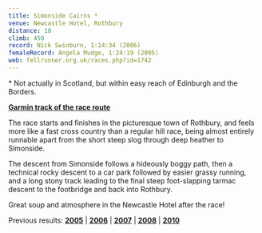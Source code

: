 ```yaml
---
title: Simonside Cairns *
venue: Newcastle Hotel, Rothbury
distance: 18
climb: 450
record: Nick Swinburn, 1:14:34 (2006)
femaleRecord: Angela Mudge, 1:24:19 (2005)
web: fellrunner.org.uk/races.php?id=1742
---
```

\* Not actually in Scotland, but within easy reach of Edinburgh and the Borders.

[**Garmin track of the race route**](http://connect.garmin.com/activity/63724061)

The race starts and finishes in the picturesque town of Rothbury, and feels more like a fast cross country than a regular hill race, being almost entirely runnable apart from the short steep slog through deep heather to Simonside.

The descent from Simonside follows a hideously boggy path, then a technical rocky descent to a car park followed by easier grassy running, and a long stony track leading to the final steep foot-slapping tarmac descent to the footbridge and back into Rothbury.

Great soup and atmosphere in the Newcastle Hotel after the race!

Previous results: [**2005**](http://www.northumberlandfellrunners.co.uk/html/raceresults/2005/SimonCairns05.html) | [**2006**](http://www.northumberlandfellrunners.co.uk/html/raceresults/2006/SimonsideCairns06.html) | [**2007**](http://www.northumberlandfellrunners.co.uk/html/raceresults/2007/SimonsideCairns07.html) | [**2008**](http://www.northumberlandfellrunners.co.uk/html/raceresults/2008/SimonsideCairns08.html) | [**2010**](http://www.northumberlandfellrunners.co.uk/html/raceresults/2011/SimonsideCairns2010.html
)